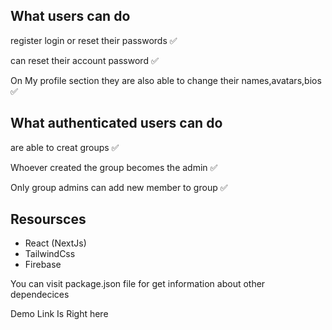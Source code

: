 ## What users can do

register login or reset their passwords ✅

can reset their account password ✅

On My profile section they are also able to change their names,avatars,bios ✅

## What authenticated users can do

are able to creat groups ✅

Whoever created the group becomes the admin ✅

Only group admins can add new member to group ✅

## Resoursces

- React (NextJs)
- TailwindCss
- Firebase

You can visit package.json file for get information about other dependecices

Demo Link Is Right here
